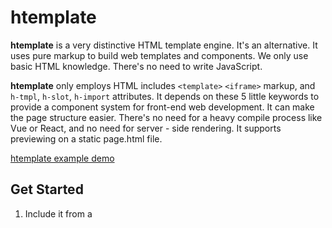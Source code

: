 # htemplate
**htemplate** is a very distinctive HTML template engine. It's an alternative. It uses pure markup to build web templates and components. We only use basic HTML knowledge. There's no need to write JavaScript.



**htemplate** only employs HTML includes `<template>` `<iframe>` markup, and `h-tmpl`, `h-slot`, `h-import` attributes. It depends on these 5 little keywords to provide a component system for front-end web development. It can make the page structure easier. There's no need for a heavy compile process like Vue or React, and no need for server - side rendering. It supports previewing on a static page.html file.


[htemplate example demo](https://hwh008.github.io/htemplate/htemplate-test.html)


## Get Started

1. Include it from a <script> tag.

```html
<script src="js/htemplate.js" defer></script>
```

2. Write the page: We just write down the key business elements and refer to the component name. Less is clearer, less is better.

```html
 <!-- Set the `h-tmpl` attribute to the component name we want to refer to.
The 3 inner elements are the parameters when the component makes the template. -->
<div h-tmpl="BaseDialog" x-show="showDialog">
      <p>HELLO HTEMPLATE</p>
      <input class="input input-param1" type="text" x-model="param1" placeholder="input something">
      <button class="button is-success">
                foobar submit
      </button>
</div>
```


3. Write the component template: We write more code in the template to make the page more colorful, with better styles and tags.

```html
<!--We write an experience dialog component copied from bulma.css.
 The `h-slot` specifies that its customized child elements are found from the reference-node[2] using a CSS query.
-->
<template id="BaseDialog">
        <div class="modal is-active">
            <div class="modal-background"></div>
            <div class="modal-card">
                <header class="modal-card-head">
                    <p class="modal-card-title" h-slot="p">template title</p>
                </header>
                <section class="modal-card-body">
                    <form class="slot-body">
                        <div class="field">
                            <label class="label">PARAM1</label>
                            <div class="control">
                                <input h-slot=".input-param1">
                            </div>
                        </div>
                    </form>
                </section>
                <footer class="modal-card-foot">
                    <div class="buttons">
                        <button h-slot="button"></button>
                        <button class="button">Cancel</button>
                    </div>
                </footer>
            </div>
        </div>
    </template>
```

Okay, take a break. We can click on our page.html opened in the browser to preview what **htemplate** shows.


4. As we progress, we try to put all components into a separate file named components.html to reuse them. Yes, Don't Repeat Yourself (DRY). We use the `<iframe>` tag to load it and the `h-import` attribute to mark it. **htemplate** takes control.

```html
    <iframe id="componentsFrame" h-import src="components.html" style="display: none;"></iframe>
```

When we open the page.html again, a glitch occurs. The iframe's CORS doesn't support local files. So we can put this code on a web server, for example, use Python to run a web server in the source directory.

```bash
#visit `http://127.0.0.1:8080/your_page.html`
python -m http.server
```


5. If you want to manage the **htemplate** engine by yourself, it needs a little modification.

```html
    <script src="js/htemplate.js?export=1"></script>
```

```js
    //call the engine to work
    expandTemplates(document);
```

## Conclusion

This is all the knowledge we need to know. I highly recommend [Alpine.js](https://alpinejs.dev/start-here). 

**htemplate** really works well with it, which greatly improves the actual functions of this HTML template engine.

